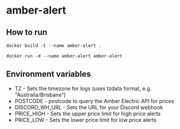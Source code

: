 # amber-alert

## How to run

```Shell
docker build -t --name amber-alert .

docker run -d --name amber-alert amber-alert
```

## Environment variables

- TZ - Sets the timezone for logs (uses tzdata format, e.g. "Australia/Brisbane")
- POSTCODE - postcode to query the Amber Electric API for prices
- DISCORD_WH_URL - Sets the URL for your Discord webhook
- PRICE_HIGH - Sets the upper price limit for high price alerts
- PRICE_LOW - Sets the lower price limit for low price alerts
